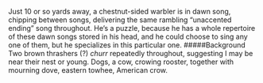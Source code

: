 Just 10 or so yards away, a chestnut-sided warbler is in dawn song, chipping between songs, delivering the same rambling “unaccented ending” song throughout. He’s a puzzle, because he has a whole repertoire of these dawn songs stored in his head, and he could choose to sing any one of them, but he specializes in this particular one. 
#####Background
Two brown thrashers (?) _churr_ repeatedly throughout, suggesting I may be near their nest or young. Dogs, a cow, crowing rooster, together with mourning dove, eastern towhee, American crow.
